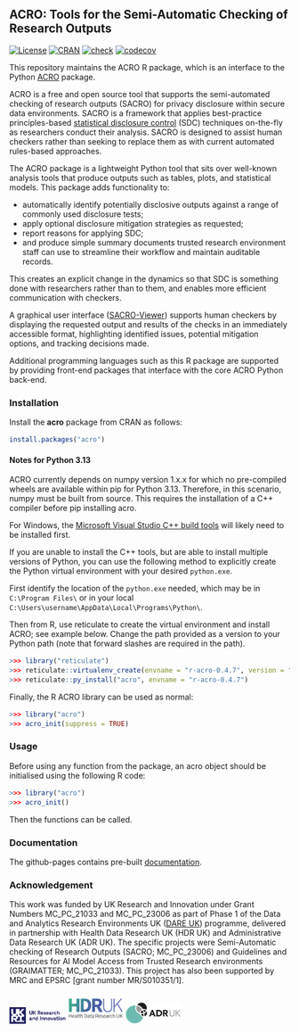 ## ACRO: Tools for the Semi-Automatic Checking of Research Outputs

[![License](https://img.shields.io/badge/license-MIT-blue.svg?style=flat)](https://opensource.org/licenses/MIT)
[![CRAN](https://www.r-pkg.org/badges/version/acro)](https://CRAN.R-project.org/package=acro)
[![check](https://github.com/AI-SDC/ACRO-R/actions/workflows/R-CMD-check.yaml/badge.svg)](https://github.com/AI-SDC/ACRO-R/actions?query=workflow%3AR-CMD-check)
[![codecov](https://codecov.io/gh/AI-SDC/ACRO-R/graph/badge.svg?token=VxbjBHzeXU)](https://app.codecov.io/gh/AI-SDC/ACRO-R)

This repository maintains the ACRO R package, which is an interface to the Python [ACRO](https://github.com/AI-SDC/ACRO) package.

ACRO is a free and open source tool that supports the semi-automated checking of research outputs (SACRO) for privacy disclosure within secure data environments. SACRO is a framework that applies best-practice principles-based [statistical disclosure control](https://en.wikipedia.org/wiki/Statistical_disclosure_control) (SDC) techniques on-the-fly as researchers conduct their analysis. SACRO is designed to assist human checkers rather than seeking to replace them as with current automated rules-based approaches.

The ACRO package is a lightweight Python tool that sits over well-known analysis tools that produce outputs such as tables, plots, and statistical models. This package adds functionality to:

* automatically identify potentially disclosive outputs against a range of commonly used disclosure tests;
* apply optional disclosure mitigation strategies as requested;
* report reasons for applying SDC;
* and produce simple summary documents trusted research environment staff can use to streamline their workflow and maintain auditable records.

This creates an explicit change in the dynamics so that SDC is something done with researchers rather than to them, and enables more efficient communication with checkers.

A graphical user interface ([SACRO-Viewer](https://github.com/AI-SDC/SACRO-Viewer)) supports human checkers by displaying the requested output and results of the checks in an immediately accessible format, highlighting identified issues, potential mitigation options, and tracking decisions made.

Additional programming languages such as this R package are supported by providing front-end packages that interface with the core ACRO Python back-end.

### Installation

Install the **acro** package from CRAN as follows:

``` r
install.packages("acro")
```

#### Notes for Python 3.13

ACRO currently depends on numpy version 1.x.x for which no pre-compiled wheels are available within pip for Python 3.13. Therefore, in this scenario, numpy must be built from source. This requires the installation of a C++ compiler before pip installing acro.

For Windows, the [Microsoft Visual Studio C++ build tools](https://visualstudio.microsoft.com/visual-cpp-build-tools/) will likely need to be installed first.

If you are unable to install the C++ tools, but are able to install multiple versions of Python, you can use the following method to explicitly create the Python virtual environment with your desired `python.exe`.

First identify the location of the `python.exe` needed, which may be in `C:\Program Files\` or in your local `C:\Users\username\AppData\Local\Programs\Python\`.

Then from R, use reticulate to create the virtual environment and install ACRO; see example below. Change the path provided as a version to your Python path (note that forward slashes are required in the path).

```R
>>> library("reticulate")
>>> reticulate::virtualenv_create(envname = "r-acro-0.4.7", version = "C:/Users/username/AppData/Local/Programs/Python/Python310/python.exe", force = TRUE, packages = NULL)
>>> reticulate::py_install("acro", envname = "r-acro-0.4.7")
```

Finally, the R ACRO library can be used as normal:

```R
>>> library("acro")
>>> acro_init(suppress = TRUE)
```

### Usage

Before using any function from the package, an acro object should be initialised using the following R code:

``` r
>>> library("acro")
>>> acro_init()
```

Then the functions can be called.

### Documentation

The github-pages contains pre-built [documentation](https://ai-sdc.github.io/ACRO-R/).

### Acknowledgement

This work was funded by UK Research and Innovation under Grant Numbers MC_PC_21033 and MC_PC_23006 as part of Phase 1 of the Data and Analytics Research Environments UK ([DARE UK](https://dareuk.org.uk/)) programme, delivered in partnership with Health Data Research UK (HDR UK) and Administrative Data Research UK (ADR UK). The specific projects were Semi-Automatic checking of Research Outputs (SACRO; MC_PC_23006) and Guidelines and Resources for AI Model Access from Trusted Research environments (GRAIMATTER; MC_PC_21033). This project has also been supported by MRC and EPSRC [grant number MR/S010351/1].

<img src="inst/Images/UK_Research_and_Innovation_logo.svg" alt="Alt Text" width="20%"> <img src="inst/Images/health-data-research-uk-hdr-uk-logo-vector.png" alt="Alt Text" width="20%"> <img src="inst/Images/logo_print.png" alt="Alt Text" width="20%">
